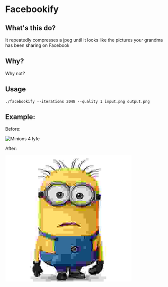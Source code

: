 Facebookify
===========

What's this do?
---------------
It repeatedly compresses a jpeg until it looks like the pictures your grandma has been sharing on Facebook

Why?
----
Why not?

Usage
-----

```
./facebookify --iterations 2048 --quality 1 input.png output.png
```

Example:
--------
Before:

![Minions 4 lyfe](minion)

After:

![This one looks way better than the original](minion_facebooked.png)

